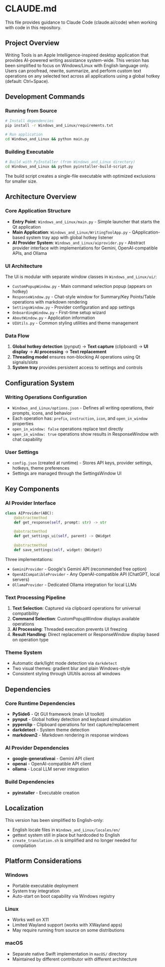# CLAUDE.md

This file provides guidance to Claude Code (claude.ai/code) when working with code in this repository.

## Project Overview

Writing Tools is an Apple Intelligence-inspired desktop application that provides AI-powered writing assistance system-wide. This version has been simplified to focus on Windows/Linux with English language only. Users can proofread, rewrite, summarize, and perform custom text operations on any selected text across all applications using a global hotkey (default: Ctrl+Space).

## Development Commands

### Running from Source
```bash
# Install dependencies
pip install -r Windows_and_Linux/requirements.txt

# Run application
cd Windows_and_Linux && python main.py
```

### Building Executable
```bash
# Build with PyInstaller (from Windows_and_Linux directory)
cd Windows_and_Linux && python pyinstaller-build-script.py
```

The build script creates a single-file executable with optimized exclusions for smaller size.


## Architecture Overview

### Core Application Structure
- **Entry Point**: `Windows_and_Linux/main.py` - Simple launcher that starts the Qt application
- **Main Application**: `Windows_and_Linux/WritingToolApp.py` - QApplication-based system tray app with global hotkey listener
- **AI Provider System**: `Windows_and_Linux/aiprovider.py` - Abstract provider interface with implementations for Gemini, OpenAI-compatible APIs, and Ollama

### UI Architecture
The UI is modular with separate window classes in `Windows_and_Linux/ui/`:
- `CustomPopupWindow.py` - Main command selection popup (appears on hotkey)
- `ResponseWindow.py` - Chat-style window for Summary/Key Points/Table operations with markdown rendering
- `SettingsWindow.py` - Provider configuration and app settings
- `OnboardingWindow.py` - First-time setup wizard
- `AboutWindow.py` - Application information
- `UIUtils.py` - Common styling utilities and theme management

### Data Flow
1. **Global hotkey detection** (pynput) → **Text capture** (clipboard) → **UI display** → **AI processing** → **Text replacement**
2. **Threading model** ensures non-blocking AI operations using Qt signals/slots
3. **System tray** provides persistent access to settings and controls

## Configuration System

### Writing Operations Configuration
- `Windows_and_Linux/options.json` - Defines all writing operations, their prompts, icons, and behavior
- Each operation has: `prefix`, `instruction`, `icon`, and `open_in_window` properties
- `open_in_window: false` operations replace text directly
- `open_in_window: true` operations show results in ResponseWindow with chat capability

### User Settings
- `config.json` (created at runtime) - Stores API keys, provider settings, hotkeys, theme preferences
- Settings are managed through the SettingsWindow UI

## Key Components

### AI Provider Interface
```python
class AIProvider(ABC):
    @abstractmethod
    def get_response(self, prompt: str) -> str
    
    @abstractmethod  
    def get_settings_ui(self, parent) -> QWidget
    
    @abstractmethod
    def save_settings(self, widget: QWidget)
```

Three implementations:
- `GeminiProvider` - Google's Gemini API (recommended free option)
- `OpenAICompatibleProvider` - Any OpenAI-compatible API (ChatGPT, local servers)
- `OllamaProvider` - Dedicated Ollama integration for local LLMs

### Text Processing Pipeline
1. **Text Selection**: Captured via clipboard operations for universal compatibility
2. **Command Selection**: CustomPopupWindow displays available operations
3. **AI Processing**: Threaded execution prevents UI freezing
4. **Result Handling**: Direct replacement or ResponseWindow display based on operation type

### Theme System
- Automatic dark/light mode detection via `darkdetect`
- Two visual themes: gradient blur and plain Windows-style
- Consistent styling through UIUtils across all windows

## Dependencies

### Core Runtime Dependencies
- **PySide6** - Qt GUI framework (main UI toolkit)
- **pynput** - Global hotkey detection and keyboard simulation
- **pyperclip** - Clipboard operations for text capture/replacement
- **darkdetect** - System theme detection
- **markdown2** - Markdown rendering in response windows

### AI Provider Dependencies
- **google-generativeai** - Gemini API client
- **openai** - OpenAI-compatible API client
- **ollama** - Local LLM server integration

### Build Dependencies
- **pyinstaller** - Executable creation

## Localization

This version has been simplified to English-only:
- English locale files in `Windows_and_Linux/locales/en/`
- gettext system still in place but hardcoded to English
- `create_translation.sh` is simplified and no longer needed for compilation

## Platform Considerations

### Windows
- Portable executable deployment
- System tray integration
- Auto-start on boot capability via Windows registry

### Linux
- Works well on X11
- Limited Wayland support (works with XWayland apps)
- May require running from source on some distributions

### macOS
- Separate native Swift implementation in `macOS/` directory
- Maintained by different contributor with different architecture